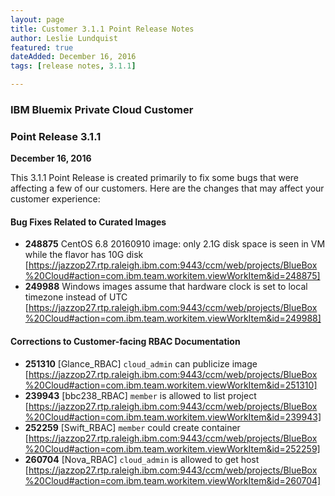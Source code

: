 ```yaml
---
layout: page
title: Customer 3.1.1 Point Release Notes
author: Leslie Lundquist
featured: true
dateAdded: December 16, 2016
tags: [release notes, 3.1.1]

---
```


### IBM Bluemix Private Cloud Customer

### Point Release 3.1.1

**December 16, 2016**


This 3.1.1 Point Release is created primarily to fix some bugs that were affecting a few of our customers. Here are the changes that may affect your customer experience:

#### Bug Fixes Related to Curated Images
 
 * **248875** CentOS 6.8 20160910 image: only 2.1G disk space is seen in VM while the flavor has 10G disk [https://jazzop27.rtp.raleigh.ibm.com:9443/ccm/web/projects/BlueBox%20Cloud#action=com.ibm.team.workitem.viewWorkItem&id=248875]
 * **249988** Windows images assume that hardware clock is set to local timezone instead of UTC [https://jazzop27.rtp.raleigh.ibm.com:9443/ccm/web/projects/BlueBox%20Cloud#action=com.ibm.team.workitem.viewWorkItem&id=249988]
 
#### Corrections to Customer-facing RBAC Documentation

 * **251310** [Glance_RBAC] `cloud_admin` can publicize image [https://jazzop27.rtp.raleigh.ibm.com:9443/ccm/web/projects/BlueBox%20Cloud#action=com.ibm.team.workitem.viewWorkItem&id=251310]
 * **239943** [bbc238_RBAC] `member` is allowed to list project [https://jazzop27.rtp.raleigh.ibm.com:9443/ccm/web/projects/BlueBox%20Cloud#action=com.ibm.team.workitem.viewWorkItem&id=239943]
 * **252259** [Swift_RBAC] `member` could create container [https://jazzop27.rtp.raleigh.ibm.com:9443/ccm/web/projects/BlueBox%20Cloud#action=com.ibm.team.workitem.viewWorkItem&id=252259]
 * **260704** [Nova_RBAC] `cloud_admin` is allowed to get host [https://jazzop27.rtp.raleigh.ibm.com:9443/ccm/web/projects/BlueBox%20Cloud#action=com.ibm.team.workitem.viewWorkItem&id=260704]

